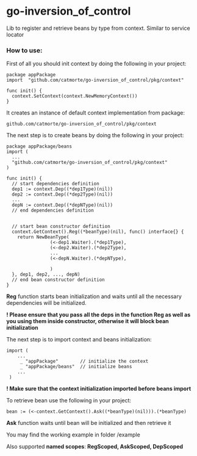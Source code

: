 # go-inversion_of_control

Lib to register and retrieve beans by type from context. Similar to service locator

### How to use:

First of all you should init context by doing the following in your project:

    package appPackage
    import 	"github.com/catmorte/go-inversion_of_control/pkg/context"
    
    func init() {
      context.SetContext(context.NewMemoryContext())
    }

It creates an instance of default context implementation from package:
 
    github.com/catmorte/go-inversion_of_control/pkg/context
    
The next step is to create beans by doing the following in your project:

    package appPackage/beans
    import (
      ...
      "github.com/catmorte/go-inversion_of_control/pkg/context"
    )
    
    func init() {
      // start dependencies definition
      dep1 := context.Dep((*dep1Type)(nil))
      dep2 := context.Dep((*dep2Type)(nil))
      ...
      depN := context.Dep((*depNType)(nil))
      // end dependencies definition


      // start bean constructor definition 
      context.GetContext().Reg((*beanType)(nil), func() interface{} {
        return NewBeanType(
                    (<-dep1.Waiter).(*dep1Type),
                    (<-dep2.Waiter).(*dep2Type),
                    ...
                    (<-depN.Waiter).(*depNType),

        			)
      }, dep1, dep2, ..., depN)
      // end bean constructor definition 
    }
    
**Reg** function starts bean initialization and waits until all the necessary dependencies will be initialized.

**! Please ensure that you pass all the deps in the function Reg as well as you using them inside constructor, otherwise it will block bean initialization**

The next step is to import context and beans initialization:

    import (
        ...
         _ "appPackage"        // initialize the context
         _ "appPackage/beans"  // initialize beans
        ...
     )

**! Make sure that the context initialization imported before beans import**

To retrieve bean use the following in your project:

   	bean := (<-context.GetContext().Ask((*beanType)(nil))).(*beanType)

**Ask** function waits until bean will be initialized and then retrieve it

You may find the working example in folder /example

Also supported **named scopes**: **RegScoped, AskScoped, DepScoped**
    
